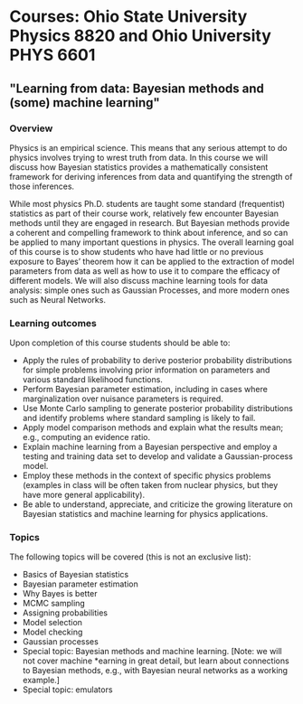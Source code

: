 # Courses: Ohio State University Physics 8820 and Ohio University PHYS 6601
## "Learning from data: Bayesian methods and (some) machine learning"

### Overview

Physics is an empirical science. This means that any serious attempt to do physics involves trying to wrest truth from data. In this course we will discuss how Bayesian statistics provides a mathematically consistent framework for deriving inferences from data and quantifying the strength of those inferences.

While most physics Ph.D. students are taught some standard (frequentist) statistics as part of their course work, relatively few encounter Bayesian methods until they are engaged in research. But Bayesian methods provide a coherent and compelling framework to think about inference, and so can be applied to many important questions in physics. The overall learning goal of this course is to show students who have had little or no previous exposure to Bayes’ theorem how it can be applied to the extraction of model parameters from data as well as how to use it to compare the efficacy of different models. We will also discuss machine learning tools for data analysis: simple ones such as Gaussian Processes, and more modern ones such as Neural Networks. 


### Learning outcomes

Upon completion of this course students should be able to:

* Apply the rules of probability to derive posterior probability distributions for simple problems involving prior information on parameters and various standard likelihood functions.
* Perform Bayesian parameter estimation, including in cases where marginalization over nuisance parameters is required.
* Use Monte Carlo sampling to generate posterior probability distributions and identify problems where standard sampling is likely to fail.
* Apply model comparison methods and explain what the results mean; e.g., computing an evidence ratio.
* Explain machine learning from a Bayesian perspective and employ a testing and training data set to develop and validate a Gaussian-process model.
* Employ these methods in the context of specific physics problems (examples in class will be often taken from nuclear physics, but they have more general applicability).
* Be able to understand, appreciate, and criticize the growing literature on Bayesian statistics and machine learning for physics applications.


### Topics
The following topics will be covered (this is not an exclusive list):

* Basics of Bayesian statistics
* Bayesian parameter estimation
* Why Bayes is better
* MCMC sampling
* Assigning probabilities
* Model selection
* Model checking
* Gaussian processes
* Special topic: Bayesian methods and machine learning. [Note: we will not cover machine *earning in great detail, but learn about connections to Bayesian methods, e.g., with Bayesian neural networks as a working example.]
* Special topic: emulators
